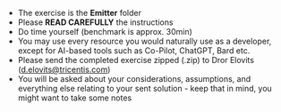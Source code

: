 * The exercise is the **Emitter** folder
* Please **READ CAREFULLY** the instructions
* Do time yourself (benchmark is approx. 30min)
* You may use every resource you would naturally use as a developer, except for AI-based tools such as Co-Pilot, ChatGPT, Bard etc.
* Please send the completed exercise zipped (.zip) to Dror Elovits (d.elovits@tricentis.com)
* You will be asked about your considerations, assumptions, and everything else relating to your sent solution - keep that in mind, you might want to take some notes 
